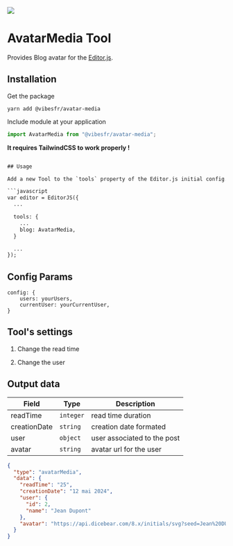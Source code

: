 ![](https://badgen.net/badge/Editor.js/v2.0/blue)

# AvatarMedia Tool

Provides Blog avatar for the [Editor.js](https://editorjs.io).

## Installation

Get the package

```shell
yarn add @vibesfr/avatar-media
```

Include module at your application

```javascript
import AvatarMedia from "@vibesfr/avatar-media";
```

**It requires TailwindCSS to work properly !**

```html

## Usage

Add a new Tool to the `tools` property of the Editor.js initial config.

```javascript
var editor = EditorJS({
  ...

  tools: {
    ...
    blog: AvatarMedia,
  }

  ...
});
```

## Config Params

```
config: {
    users: yourUsers,
    currentUser: yourCurrentUser,
}
```

## Tool's settings

1. Change the read time

2. Change the user

## Output data

| Field        | Type      | Description                 |
|--------------|-----------|-----------------------------|
| readTime     | `integer` | read time duration          |
| creationDate | `string`  | creation date formated      |
| user         | `object`  | user associated to the post |
| avatar       | `string`  | avatar url for the user     |

```json
{
  "type": "avatarMedia",
  "data": {
    "readTime": "25",
    "creationDate": "12 mai 2024",
    "user": {
      "id": 2,
      "name": "Jean Dupont"
    },
    "avatar": "https://api.dicebear.com/8.x/initials/svg?seed=Jean%20DUPONT"
  }
}
```
